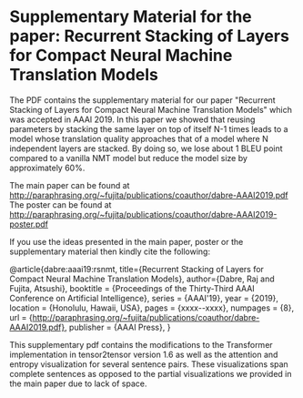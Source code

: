 # Supplementary Material for the paper: Recurrent Stacking of Layers for Compact Neural Machine Translation Models

The PDF contains the supplementary material for our paper "Recurrent Stacking of Layers for Compact Neural Machine Translation Models" which was accepted in AAAI 2019. In this paper we showed that reusing parameters by stacking the same layer on top of itself N-1 times leads to a model whose translation quality approaches that of a model where N independent layers are stacked. By doing so, we lose about 1 BLEU point compared to a vanilla NMT model but reduce the model size by approximately 60%.

The main paper can be found at http://paraphrasing.org/~fujita/publications/coauthor/dabre-AAAI2019.pdf
The poster can be found at http://paraphrasing.org/~fujita/publications/coauthor/dabre-AAAI2019-poster.pdf

If you use the ideas presented in the main paper, poster or the supplementary material then kindly cite the following:

@article{dabre:aaai19:rsnmt,
    title={Recurrent Stacking of Layers for Compact Neural Machine Translation Models},
    author={Dabre, Raj and Fujita, Atsushi},
    booktitle = {Proceedings of the Thirty-Third AAAI Conference on Artificial Intelligence},
    series = {AAAI'19},
    year = {2019},
    location = {Honolulu, Hawaii, USA},
    pages = {xxxx--xxxx},
    numpages = {8},
    url = {http://paraphrasing.org/~fujita/publications/coauthor/dabre-AAAI2019.pdf},
    publisher = {AAAI Press},
}

This supplementary pdf contains the modifications to the Transformer implementation in tensor2tensor version 1.6 as well as the attention and entropy visualization for several sentence pairs. These visualizations span complete sentences as opposed to the partial visualizations we provided in the main paper due to lack of space.
